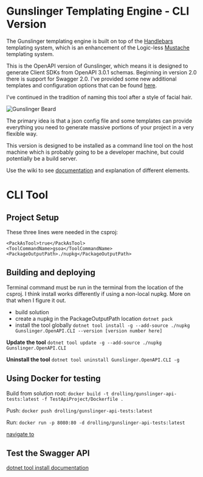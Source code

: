 # Gunslinger Templating Engine - CLI Version

The Gunslinger templating engine is built on top of the [Handlebars](https://github.com/Handlebars-Net/Handlebars.Net) templating system, which is an enhancement of the Logic-less [Mustache](https://mustache.github.io/) templating system. 

This is the OpenAPI version of Gunslinger, which means it is designed to generate Client SDKs from OpenAPI 3.0.1 schemas. Beginning in version 2.0 there is support for Swagger 2.0. I've provided some new additional templates and configuration options that can be found [here](https://github.com/donrolling/Gunslinger.OpenAPI.CLI/tree/main/Examples/GenerateAPI).

I've continued in the tradition of naming this tool after a style of facial hair.

![Gunslinger Beard](https://user-images.githubusercontent.com/1778167/183230207-98d4d81b-b436-42ed-89f9-97983d6adf2f.png)

The primary idea is that a json config file and some templates can provide everything you need to generate massive portions of your project in 
a very flexible way.

This version is designed to be installed as a command line tool on the host machine which is probably going to be a developer machine, but could
potentially be a build server.

Use the wiki to see [documentation](https://github.com/donrolling/Gunslinger.Templates/wiki) and explanation of different elements.

# CLI Tool

## Project Setup

These three lines were needed in the csproj:
```
<PackAsTool>true</PackAsTool>
<ToolCommandName>gsoa</ToolCommandName>
<PackageOutputPath>./nupkg</PackageOutputPath>
```
## Building and deploying

Terminal command must be run in the terminal from the location of the csproj.
I think install works differently if using a non-local nupkg. More on that when I figure it out.

- build solution
- create a nupkg in the PackageOutputPath location 
	`dotnet pack`
- install the tool globally
	`dotnet tool install -g --add-source ./nupkg Gunslinger.OpenAPI.CLI --version [version number here]`

**Update the tool**
`dotnet tool update -g --add-source ./nupkg Gunslinger.OpenAPI.CLI`

**Uninstall the tool**
`dotnet tool uninstall Gunslinger.OpenAPI.CLI -g`

## Using Docker for testing

Build from solution root:
`docker build -t drolling/gunslinger-api-tests:latest -f TestApiProject/Dockerfile .`

Push:
`docker push drolling/gunslinger-api-tests:latest`

Run:
`docker run -p 8080:80 -d drolling/gunslinger-api-tests:latest`

[navigate to](http://localhost:8080/swagger/v1/swagger.json)

## Test the Swagger API

[dotnet tool install documentation](https://docs.microsoft.com/en-us/dotnet/core/tools/dotnet-tool-install)

